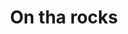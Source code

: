 ---
title: "On tha rocks"
image: "marg.jpg"
exif:
  location:
    name: "Orland Park, IL"
rating: 3
---